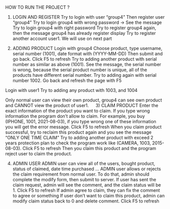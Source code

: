 HOW TO RUN THE PROJECT ?

1) LOGIN AND REGISTER 
Try to login with user “group4”
Then register user “group4”
Try to login group4 with wrong password -> See the message
Try to login group4 with right password 
Try to register group4 again, then the message group4 has already register display
Try to register another account user1. We will use on next part

2) ADDING PRODUCT
Login with group4
Choose product, type username, serial number (1001), date format with (YYYY-MM-DD)
Then submit and go back. Click F5 to refresh
Try to adding another product with serial number as similar as above (1001). See the message, the serial number is wrong, because the serial product number is unique, all of the products have different serial number.
Try to adding again with serial number 1002. Go back and refresh the page with F5

Login with user1
Try to adding any product with 1003, and 1004

Only normal user can view their own product, group4 can see own product and CANNOT view the product of user1.
 
3) CLAIM PRODUCT
Enter the exact information of the product you want to claim. If you type wrong information the program don’t allow to claim. For example, you buy (IPHONE, 1001, 2021-08-03), 
if you type wrong one of these information you will get the error message. Click F5 to refresh
When you claim product successful, try to reclaim this product again and you see the message “ONLY ONE TIME CLAIM”
Try to adding another product with exceed 2 years protection plan to check the program work like (CAMERA, 1003, 2015-08-03). Click F5 to refresh
Then you claim this product and the program reject user to claim the product.

4) ADMIN USER
ADMIN user can view all of the users, bought product, status of claimed, date time purchased …
ADMIN user allows or rejects the claim requirement from normal user.
To do that, admin should complete the modify form, then submit to server. If user has sent the claim request, admin will see the comment, and the claim status will be 1. Click F5 to refresh
If admin agree to claim, they can fix the comment to agree or something
If user don’t want to claim this product, admin can modify claim status back to 0 and delete comment. Click F5 to refresh
	
